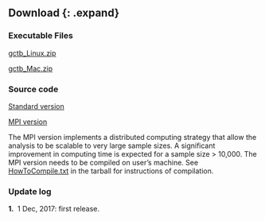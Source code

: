 
## Download {: .expand}
### Executable Files

[gctb\_Linux.zip](download/gctb_Linux.zip)

[gctb\_Mac.zip](download/gctb_Mac.zip)

### Source code
[Standard version](download/gctb_1.0.zip)

[MPI version](download/gctb_mpi_1.0.zip)

The MPI version implements a distributed computing strategy that allow the analysis to be scalable to very large sample sizes. A significant improvement in computing time is expected for a sample size > 10,000. The MPI version needs to be compiled on user’s machine. See [HowToCompile.txt](download/HowToCompile.txt) in the tarball for instructions of compilation.


### Update log 


**1.**  1 Dec, 2017: first release.

